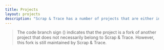 ```yaml
---
title: Projects
layout: projects
description: "Scrap & Trace has a number of projects that are either in development or have been completed. This page lists them all."
---
```


> The code branch sign (<i class="fas fa-code-branch"></i>) indicates that the project is a fork of another project that does not necessarily belong to Scrap & Trace. However, this fork is still maintained by Scrap & Trace.
